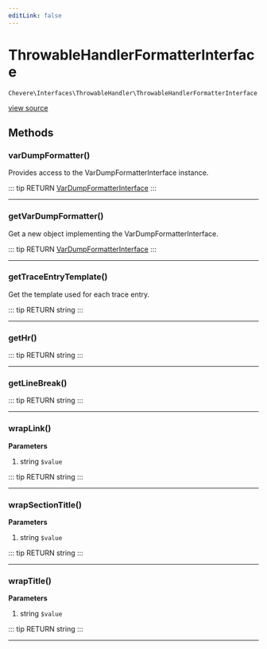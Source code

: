 ```yaml
---
editLink: false
---
```


# ThrowableHandlerFormatterInterface

`Chevere\Interfaces\ThrowableHandler\ThrowableHandlerFormatterInterface`

[view source](https://github.com/chevere/chevere/blob/master/interfaces/ThrowableHandler/ThrowableHandlerFormatterInterface.php)

## Methods

### varDumpFormatter()

Provides access to the VarDumpFormatterInterface instance.

::: tip RETURN
[VarDumpFormatterInterface](../VarDump/VarDumpFormatterInterface.md)
:::

---

### getVarDumpFormatter()

Get a new object implementing the VarDumpFormatterInterface.

::: tip RETURN
[VarDumpFormatterInterface](../VarDump/VarDumpFormatterInterface.md)
:::

---

### getTraceEntryTemplate()

Get the template used for each trace entry.

::: tip RETURN
string
:::

---

### getHr()

::: tip RETURN
string
:::

---

### getLineBreak()

::: tip RETURN
string
:::

---

### wrapLink()

**Parameters**

1. string `$value`

::: tip RETURN
string
:::

---

### wrapSectionTitle()

**Parameters**

1. string `$value`

::: tip RETURN
string
:::

---

### wrapTitle()

**Parameters**

1. string `$value`

::: tip RETURN
string
:::

---
